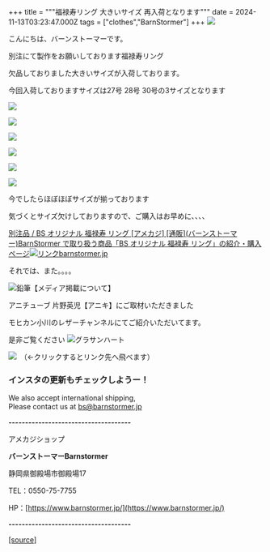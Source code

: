 +++
title = """福禄寿リング 大きいサイズ 再入荷となります"""
date = 2024-11-13T03:23:47.000Z
tags = ["clothes","BarnStormer"]
+++
[![](https://stat.ameba.jp/user_images/20231023/16/barnstormer-go/b2/03/p/o0420015015354743273.png)](https://ameblo.jp/barnstormer-go/entry-12825670498.html)

こんにちは、バーンストーマーです。

別注にて製作をお願いしております福禄寿リング

欠品しておりました大きいサイズが入荷しております。

今回入荷しておりますサイズは27号 28号 30号の3サイズとなります

[![](https://stat.ameba.jp/user_images/20241113/12/barnstormer-go/61/bb/j/o0664099815509476264.jpg)](https://stat.ameba.jp/user_images/20241113/12/barnstormer-go/61/bb/j/o0664099815509476264.jpg)

[![](https://stat.ameba.jp/user_images/20241113/12/barnstormer-go/8f/94/j/o0662099515509476293.jpg)](https://stat.ameba.jp/user_images/20241113/12/barnstormer-go/8f/94/j/o0662099515509476293.jpg)

[![](https://stat.ameba.jp/user_images/20241113/12/barnstormer-go/77/1a/j/o0594089215509476295.jpg)](https://stat.ameba.jp/user_images/20241113/12/barnstormer-go/77/1a/j/o0594089215509476295.jpg)

[![](https://stat.ameba.jp/user_images/20241113/12/barnstormer-go/4d/85/j/o0616092515509476297.jpg)](https://stat.ameba.jp/user_images/20241113/12/barnstormer-go/4d/85/j/o0616092515509476297.jpg)

[![](https://stat.ameba.jp/user_images/20241113/12/barnstormer-go/95/f1/j/o0661099215509476298.jpg)](https://stat.ameba.jp/user_images/20241113/12/barnstormer-go/95/f1/j/o0661099215509476298.jpg)

[![](https://stat.ameba.jp/user_images/20241113/12/barnstormer-go/32/81/j/o0516077315509476301.jpg)](https://stat.ameba.jp/user_images/20241113/12/barnstormer-go/32/81/j/o0516077315509476301.jpg)

今でしたらほぼほぼサイズが揃っております

気づくとサイズ欠けしておりますので、ご購入はお早めに、、、、

[別注品 / BS オリジナル 福禄寿 リング \[アメカジ\] \[通販\](バーンストーマー)BarnStormer で取り扱う商品「BS オリジナル 福禄寿 リング」の紹介・購入ページ![リンク](https://c.stat100.ameba.jp/ameblo/symbols/v3.20.0/svg/gray/editor_link.svg)barnstormer.jp](https://barnstormer.jp/view/item/000000007862?category_page_id=ct43)

それでは、また。。。。

![鉛筆](https://stat100.ameba.jp/blog/ucs/img/char/char3/519.png)【メディア掲載について】

アニチューブ 片野英児【アニキ】にご取材いただきました

モヒカン小川のレザーチャンネルにてご紹介いただいてます。

是非ご覧ください ![グラサンハート](https://stat100.ameba.jp/blog/ucs/img/char/char3/148.png)

[![](https://stat.ameba.jp/user_images/20230412/16/barnstormer-go/6a/23/p/o0108010815269242493.png)](https://www.instagram.com/barnstormer_daily/)　（←クリックするとリンク先へ飛べます）

### インスタの更新もチェックしようー！

We also accept international shipping,  
Please contact us at bs@barnstormer.jp

**\-------------------------------------**

アメカジショップ

**バーンストーマーBarnstormer**

静岡県御殿場市御殿場17

TEL：0550-75-7755

HP：[https://www.barnstormer.jp/](https://www.barnstormer.jp/)

**\-------------------------------------**

[[source]](https://ameblo.jp/barnstormer-go/entry-12874851964.html)
